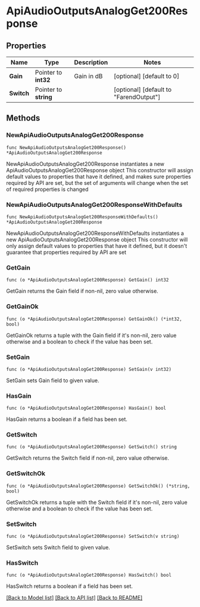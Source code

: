 # ApiAudioOutputsAnalogGet200Response

## Properties

Name | Type | Description | Notes
------------ | ------------- | ------------- | -------------
**Gain** | Pointer to **int32** | Gain in dB | [optional] [default to 0]
**Switch** | Pointer to **string** |  | [optional] [default to "FarendOutput"]

## Methods

### NewApiAudioOutputsAnalogGet200Response

`func NewApiAudioOutputsAnalogGet200Response() *ApiAudioOutputsAnalogGet200Response`

NewApiAudioOutputsAnalogGet200Response instantiates a new ApiAudioOutputsAnalogGet200Response object
This constructor will assign default values to properties that have it defined,
and makes sure properties required by API are set, but the set of arguments
will change when the set of required properties is changed

### NewApiAudioOutputsAnalogGet200ResponseWithDefaults

`func NewApiAudioOutputsAnalogGet200ResponseWithDefaults() *ApiAudioOutputsAnalogGet200Response`

NewApiAudioOutputsAnalogGet200ResponseWithDefaults instantiates a new ApiAudioOutputsAnalogGet200Response object
This constructor will only assign default values to properties that have it defined,
but it doesn't guarantee that properties required by API are set

### GetGain

`func (o *ApiAudioOutputsAnalogGet200Response) GetGain() int32`

GetGain returns the Gain field if non-nil, zero value otherwise.

### GetGainOk

`func (o *ApiAudioOutputsAnalogGet200Response) GetGainOk() (*int32, bool)`

GetGainOk returns a tuple with the Gain field if it's non-nil, zero value otherwise
and a boolean to check if the value has been set.

### SetGain

`func (o *ApiAudioOutputsAnalogGet200Response) SetGain(v int32)`

SetGain sets Gain field to given value.

### HasGain

`func (o *ApiAudioOutputsAnalogGet200Response) HasGain() bool`

HasGain returns a boolean if a field has been set.

### GetSwitch

`func (o *ApiAudioOutputsAnalogGet200Response) GetSwitch() string`

GetSwitch returns the Switch field if non-nil, zero value otherwise.

### GetSwitchOk

`func (o *ApiAudioOutputsAnalogGet200Response) GetSwitchOk() (*string, bool)`

GetSwitchOk returns a tuple with the Switch field if it's non-nil, zero value otherwise
and a boolean to check if the value has been set.

### SetSwitch

`func (o *ApiAudioOutputsAnalogGet200Response) SetSwitch(v string)`

SetSwitch sets Switch field to given value.

### HasSwitch

`func (o *ApiAudioOutputsAnalogGet200Response) HasSwitch() bool`

HasSwitch returns a boolean if a field has been set.


[[Back to Model list]](../README.md#documentation-for-models) [[Back to API list]](../README.md#documentation-for-api-endpoints) [[Back to README]](../README.md)


